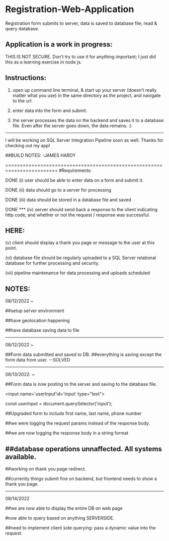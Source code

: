 # Registration-Web-Application
Registration form submits to server, data is saved to database file; read & query database.

Application is a work in progress:
---------------------------------------------------------------------------------------------------------------------------
THIS IS NOT SECURE. Don't try to use it for anything important; I just did this as a learning exercise in node js.

Instructions:
---------------------------------------------------------------------------------------------------------------------------
1. open up command line terminal, & start up your server (doesn't really matter what you use) in the same directory as the project, and navigate to the url.

2. enter data into the form and submit.

3. the server processes the data on the backend and saves it to a database file. Even after the server goes down, the data remains. :)

------------------------------------------------------------------------------------------------------------------------------

I will be working on SQL Server Integration Pipeline soon as well. Thanks for checking out my app!

##BUILD NOTES:  -JAMES HARDY

========================================================================
#Requirements:

DONE
(i) user should be able to enter data on a form and submit it.

DONE
(ii) data should go to a server for processing

DONE
(iii) data should be stored in a database file and saved

DONE ***
(iv) server should send back a response to the client indicating http code, and 
        whether or not the request / response was successful.

HERE:
-------
(v) client should display a thank you page or message to the user at this point.        

(vi) database file should be regularly uploaded to a SQL Server relational database for
        further processing and security. 

(vii) pipeline maintenance for data processing and uploads scheduled                


NOTES:
---------------------
08/12/2022  ~

##setup server environment

##have geolocation happening

##have database saving data to file

-----------------------
08/12/2022    ~

##Form data submitted and saved to DB. 
##everything is saving except the form data from user.   --SOLVED

------------------------
08/13/2022:   ~

##Form data is now posting to the server and saving to the database file.

<input name='userInput'id='input' type="text"></input>

>>

const userInput = document.querySelector('input');


##Upgraded form to include first name, last name, phone number

##we were logging the request params instead of the response body. 

##we are now logging the response body in a string format

##database operations unnaffected. All systems available. 
------------------------

##working on thank you page redirect.

##currently things submit fine on backend, but frontend needs to show a thank you page.

-----------------------------
08/14/2022


##we are now able to display the entire DB on web page

#now able to query based on anything SERVERSIDE.

##need to implement client side querying: pass a dynamic value into the request.
